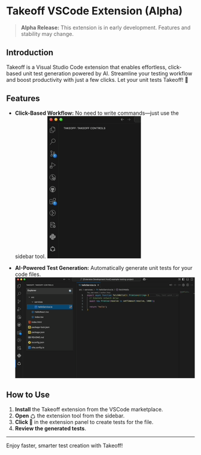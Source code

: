 # Takeoff VSCode Extension (Alpha)

> **Alpha Release:** This extension is in early development. Features and stability may change.

## Introduction

Takeoff is a Visual Studio Code extension that enables effortless, click-based unit test generation powered by AI. Streamline your testing workflow and boost productivity with just a few clicks. Let your unit tests Takeoff! 🚀

## Features

- **Click-Based Workflow:** No need to write commands—just use the sidebar tool.
    <img src="images/demo_meet_takeoff.gif" alt="Meet Takeoff" width="250">

- **AI-Powered Test Generation:** Automatically generate unit tests for your code files.
    <img src="images/demo_generate_test.gif" alt="Takeoff Demo" width="650">


## How to Use

1. **Install** the Takeoff extension from the VSCode marketplace.
2. **Open** <img src="images/logo.png" alt="Takeoff Logo" style="height:1em; vertical-align:middle;"> the extension tool from the sidebar.
4. **Click 🚀** in the extension panel to create tests for the file.
5. **Review the generated tests**.

---

Enjoy faster, smarter test creation with Takeoff!